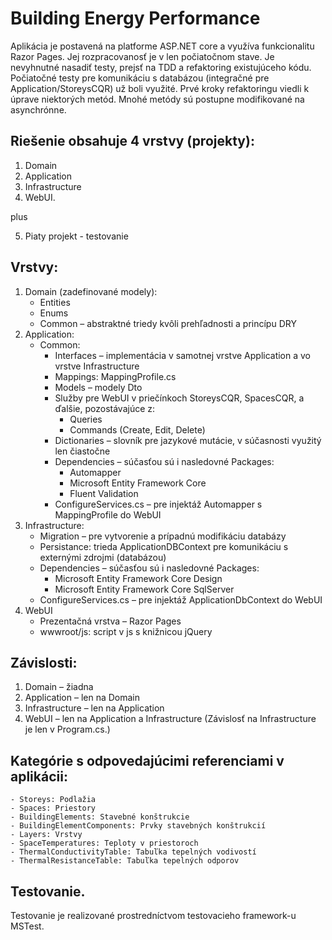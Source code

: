 # Building Energy Performance

Aplikácia je postavená na platforme ASP.NET core a využíva funkcionalitu Razor Pages.
Jej rozpracovanosť je v len počiatočnom stave. Je nevyhnutné nasadiť testy, prejsť na TDD a refaktoring existujúceho kódu.
Počiatočné testy pre komunikáciu s databázou (integračné pre Application/StoreysCQR) už boli využité. Prvé kroky refaktoringu viedli k úprave niektorých metód.
Mnohé metódy sú postupne modifikované na asynchrónne.


## Riešenie obsahuje 4 vrstvy (projekty):
1. Domain
2. Application
3. Infrastructure
4. WebUI.

plus

5. Piaty projekt - testovanie

## Vrstvy:
1. Domain (zadefinované modely):
   - Entities
   - Enums
   - Common – abstraktné triedy kvôli prehľadnosti a princípu DRY
2. Application:
	- Common:
		- Interfaces – implementácia v samotnej vrstve Application a vo vrstve Infrastructure
		- Mappings: MappingProfile.cs
		- Models – modely Dto
		- Služby pre WebUI v priečínkoch StoreysCQR, SpacesCQR, a ďalšie, pozostávajúce z:
			- Queries
			- Commands (Create, Edit, Delete)
		- Dictionaries – slovník pre jazykové mutácie, v súčasnosti využitý len čiastočne
		- Dependencies – súčasťou sú i nasledovné Packages:
			- Automapper
			- Microsoft Entity Framework Core
			- Fluent Validation
		- ConfigureServices.cs – pre injektáž Automapper s MappingProfile do WebUI
3. Infrastructure:
	- Migration – pre vytvorenie a prípadnú modifikáciu databázy
	- Persistance: trieda ApplicationDBContext pre komunikáciu s externými zdrojmi (databázou)
	- Dependencies – súčasťou sú i nasledovné Packages:
		- Microsoft Entity Framework Core Design
		- Microsoft Entity Framework Core SqlServer
	- ConfigureServices.cs – pre injektáž ApplicationDbContext do WebUI
4. WebUI
	- Prezentačná vrstva – Razor Pages
	- wwwroot/js: script v js s knižnicou jQuery


## Závislosti:
1. Domain – žiadna
2. Application – len na Domain
3. Infrastructure – len na Application
4. WebUI – len na Application a Infrastructure (Závislosť na Infrastructure je len v Program.cs.)

## Kategórie s odpovedajúcimi referenciami v aplikácii:
	- Storeys: Podlažia
	- Spaces: Priestory
	- BuildingElements: Stavebné konštrukcie
	- BuildingElementComponents: Prvky stavebných konštrukcií
	- Layers: Vrstvy
	- SpaceTemperatures: Teploty v priestoroch
	- ThermalConductivityTable: Tabuľka tepelných vodivostí
	- ThermalResistanceTable: Tabuľka tepelných odporov
	
## Testovanie.
Testovanie je realizované prostredníctvom testovacieho framework-u MSTest.
